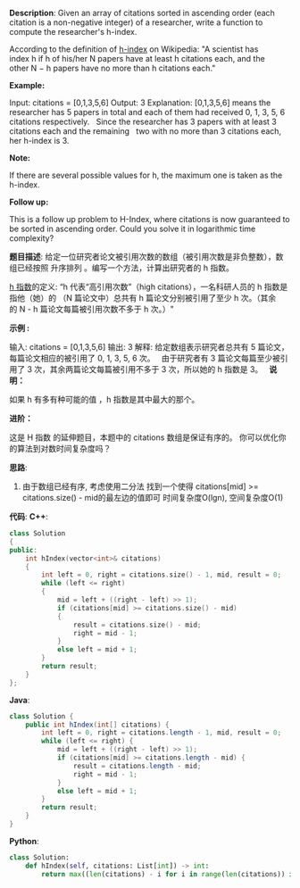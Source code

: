 __Description__:
Given an array of citations sorted in ascending order (each citation is a non-negative integer) of a researcher, write a function to compute the researcher's h-index.

According to the definition of [h-index](https://en.wikipedia.org/wiki/H-index)  on Wikipedia: "A scientist has index h if h of his/her N papers have at least h citations each, and the other N − h papers have no more than h citations each."

__Example:__

Input: citations = [0,1,3,5,6]
Output: 3 
Explanation: [0,1,3,5,6] means the researcher has 5 papers in total and each of them had 
             received 0, 1, 3, 5, 6 citations respectively. 
             Since the researcher has 3 papers with at least 3 citations each and the remaining 
             two with no more than 3 citations each, her h-index is 3.

__Note:__

If there are several possible values for h, the maximum one is taken as the h-index.

__Follow up:__

This is a follow up problem to H-Index, where citations is now guaranteed to be sorted in ascending order.
Could you solve it in logarithmic time complexity?

__题目描述__:
给定一位研究者论文被引用次数的数组（被引用次数是非负整数），数组已经按照 升序排列 。编写一个方法，计算出研究者的 h 指数。

[h 指数](https://baike.baidu.com/item/h-index/3991452?fr=aladdin)的定义: “h 代表“高引用次数”（high citations），一名科研人员的 h 指数是指他（她）的 （N 篇论文中）总共有 h 篇论文分别被引用了至少 h 次。（其余的 N - h 篇论文每篇被引用次数不多于 h 次。）"

__示例 :__

输入: citations = [0,1,3,5,6]
输出: 3 
解释: 给定数组表示研究者总共有 5 篇论文，每篇论文相应的被引用了 0, 1, 3, 5, 6 次。
     由于研究者有 3 篇论文每篇至少被引用了 3 次，其余两篇论文每篇被引用不多于 3 次，所以她的 h 指数是 3。
 
__说明：__

如果 h 有多有种可能的值 ，h 指数是其中最大的那个。

__进阶：__

这是 H 指数 的延伸题目，本题中的 citations 数组是保证有序的。
你可以优化你的算法到对数时间复杂度吗？

__思路__:
1. 由于数组已经有序, 考虑使用二分法
找到一个使得 citations[mid] >= citations.size() - mid的最左边的值即可
时间复杂度O(lgn), 空间复杂度O(1)

__代码__:
__C++__:
```C++
class Solution 
{
public:
    int hIndex(vector<int>& citations) 
    {
        int left = 0, right = citations.size() - 1, mid, result = 0;
        while (left <= right)
        {
            mid = left + ((right - left) >> 1);
            if (citations[mid] >= citations.size() - mid)
            {
                result = citations.size() - mid;
                right = mid - 1;
            }
            else left = mid + 1;
        }
        return result;
    }
};
```

__Java__:
```Java
class Solution {
    public int hIndex(int[] citations) {
        int left = 0, right = citations.length - 1, mid, result = 0;
        while (left <= right) {
            mid = left + ((right - left) >> 1);
            if (citations[mid] >= citations.length - mid) {
                result = citations.length - mid;
                right = mid - 1;
            }
            else left = mid + 1;
        }
        return result;
    }
}
```

__Python__:
```Python
class Solution:
    def hIndex(self, citations: List[int]) -> int:
        return max((len(citations) - i for i in range(len(citations)) if citations[i] >= len(citations) - i), default=0)
```